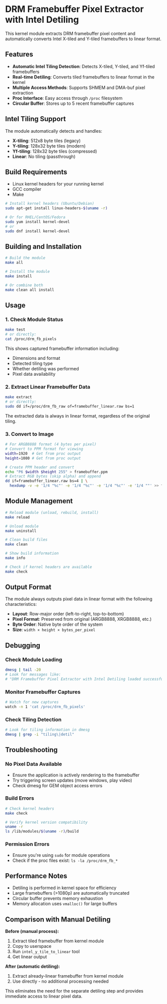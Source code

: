 # DRM Framebuffer Pixel Extractor with Intel Detiling

This kernel module extracts DRM framebuffer pixel content and automatically converts Intel X-tiled and Y-tiled framebuffers to linear format.

## Features

- **Automatic Intel Tiling Detection**: Detects X-tiled, Y-tiled, and Yf-tiled framebuffers
- **Real-time Detiling**: Converts tiled framebuffers to linear format in the kernel
- **Multiple Access Methods**: Supports SHMEM and DMA-buf pixel extraction
- **Proc Interface**: Easy access through `/proc` filesystem
- **Circular Buffer**: Stores up to 5 recent framebuffer captures

## Intel Tiling Support

The module automatically detects and handles:
- **X-tiling**: 512x8 byte tiles (legacy)
- **Y-tiling**: 128x32 byte tiles (modern)
- **Yf-tiling**: 128x32 byte tiles (compressed)
- **Linear**: No tiling (passthrough)

## Build Requirements

- Linux kernel headers for your running kernel
- GCC compiler
- Make

```bash
# Install kernel headers (Ubuntu/Debian)
sudo apt-get install linux-headers-$(uname -r)

# Or for RHEL/CentOS/Fedora
sudo yum install kernel-devel
# or
sudo dnf install kernel-devel
```

## Building and Installation

```bash
# Build the module
make all

# Install the module
make install

# Or combine both
make clean all install
```

## Usage

### 1. Check Module Status
```bash
make test
# or directly:
cat /proc/drm_fb_pixels
```

This shows captured framebuffer information including:
- Dimensions and format
- Detected tiling type
- Whether detiling was performed
- Pixel data availability

### 2. Extract Linear Framebuffer Data
```bash
make extract
# or directly:
sudo dd if=/proc/drm_fb_raw of=framebuffer_linear.raw bs=1
```

The extracted data is always in linear format, regardless of the original tiling.

### 3. Convert to Image
```bash
# For ARGB8888 format (4 bytes per pixel)
# Convert to PPM format for viewing
width=1920  # Get from proc output
height=1080 # Get from proc output

# Create PPM header and convert
echo "P6 $width $height 255" > framebuffer.ppm
# Extract RGB bytes (skip alpha) and append
dd if=framebuffer_linear.raw bs=4 | \
  hexdump -v -e '1/4 "%c"' -e '1/4 "%c"' -e '1/4 "%c"' -e '1/4 ""' >> framebuffer.ppm
```

## Module Management

```bash
# Reload module (unload, rebuild, install)
make reload

# Unload module
make uninstall

# Clean build files
make clean

# Show build information
make info

# Check if kernel headers are available
make check
```

## Output Format

The module always outputs pixel data in linear format with the following characteristics:

- **Layout**: Row-major order (left-to-right, top-to-bottom)
- **Pixel Format**: Preserved from original (ARGB8888, XRGB8888, etc.)
- **Byte Order**: Native byte order of the system
- **Size**: `width × height × bytes_per_pixel`

## Debugging

### Check Module Loading
```bash
dmesg | tail -20
# Look for messages like:
# "DRM Framebuffer Pixel Extractor with Intel Detiling loaded successfully"
```

### Monitor Framebuffer Captures
```bash
# Watch for new captures
watch -n 1 'cat /proc/drm_fb_pixels'
```

### Check Tiling Detection
```bash
# Look for tiling information in dmesg
dmesg | grep -i "tiling\|detil"
```

## Troubleshooting

### No Pixel Data Available
- Ensure the application is actively rendering to the framebuffer
- Try triggering screen updates (move windows, play video)
- Check dmesg for GEM object access errors

### Build Errors
```bash
# Check kernel headers
make check

# Verify kernel version compatibility
uname -r
ls /lib/modules/$(uname -r)/build
```

### Permission Errors
- Ensure you're using `sudo` for module operations
- Check if the proc files exist: `ls -la /proc/drm_fb_*`

## Performance Notes

- Detiling is performed in kernel space for efficiency
- Large framebuffers (>1080p) are automatically truncated
- Circular buffer prevents memory exhaustion
- Memory allocation uses `vmalloc()` for large buffers

## Comparison with Manual Detiling

**Before (manual process):**
1. Extract tiled framebuffer from kernel module
2. Copy to userspace
3. Run `intel_y_tile_to_linear` tool
4. Get linear output

**After (automatic detiling):**
1. Extract already-linear framebuffer from kernel module
2. Use directly - no additional processing needed

This eliminates the need for the separate detiling step and provides immediate access to linear pixel data.
